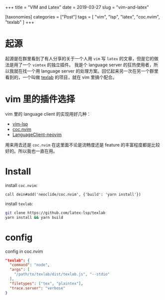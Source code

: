 +++
title = "VIM and Latex"
date = 2019-03-27
slug = "vim-and-latex"

[taxonomies]
categories =  ["Post"]
tags = [
  "vim",
  "lsp",
  "latex",
  "coc.nvim",
  "texlab"
]
+++

# 起源

起源是在群里看到了有人分享的关于一个人用 `vim` 写 `latex` 的文章，但是它的做法是用了一个 `vimtex` 的独立插件。
我是个 language server 的狂热使用者，所以我就在找一个用 language server 的处理方案。回忆起来另一次在另一个群里看到的，一个叫做 [texlab](https://github.com/latex-lsp/texlab) 的项目，就在 vim 里搞个配合。

<!-- more -->

# vim 里的插件选择

vim 里的 language client 的实现用好几种：

- [vim-lsp](https://github.com/prabirshrestha/vim-lsp)
- [coc.nvim](https://github.com/neoclide/coc.nvim)
- [LanguageClient-neovim](https://github.com/autozimu/LanguageClient-neovim)

用来用去还是 `coc.nvim` 在这里面不论是流畅度还是 feature 的丰富程度都是比较好的。所以我也一直在用。

# Install

install `coc.nvim`:

```vim
call dein#add('neoclide/coc.nvim', {'build': 'yarn install'})
```

install `texlab`:

```bash
git clone https://github.com/latex-lsp/texlab
yarn install && yarn build
```

# config

config in coc.nvim
```json
"texlab": {
  "command": "node",
  "args": [
    "/path/to/texlab/dist/texlab.js", "--stdio"
  ],
  "filetypes": ["tex", "plaintex"],
  "trace.server": "verbose"
}
```